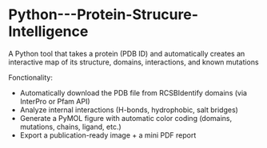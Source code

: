 # Python---Protein-Strucure-Intelligence
A Python tool that takes a protein (PDB ID) and automatically creates an interactive map of its structure, domains, interactions, and known mutations

Fonctionality:
- Automatically download the PDB file from RCSBIdentify domains (via InterPro or Pfam API)
- Analyze internal interactions (H-bonds, hydrophobic, salt bridges)
- Generate a PyMOL figure with automatic color coding (domains, mutations, chains, ligand, etc.)
- Export a publication-ready image + a mini PDF report
